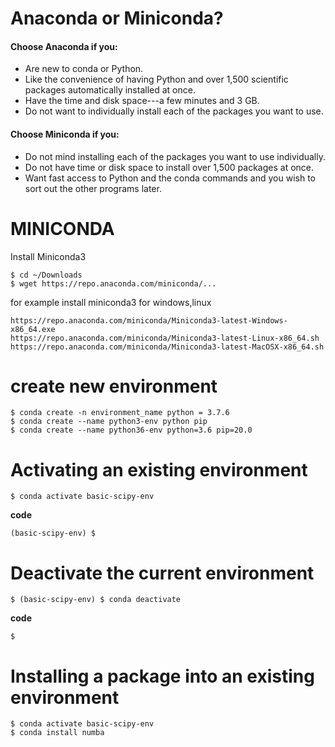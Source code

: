 # Anaconda or Miniconda?


#### Choose Anaconda if you:
* Are new to conda or Python.
* Like the convenience of having Python and over 1,500 scientific packages automatically installed at once.
* Have the time and disk space---a few minutes and 3 GB.
* Do not want to individually install each of the packages you want to use.

#### Choose Miniconda if you:
* Do not mind installing each of the packages you want to use individually.
* Do not have time or disk space to install over 1,500 packages at once.
* Want fast access to Python and the conda commands and you wish to sort out the other programs later.



# MINICONDA 

Install Miniconda3
```
$ cd ~/Downloads
$ wget https://repo.anaconda.com/miniconda/...
```
for  example install miniconda3 for windows,linux
``` 
https://repo.anaconda.com/miniconda/Miniconda3-latest-Windows-x86_64.exe
https://repo.anaconda.com/miniconda/Miniconda3-latest-Linux-x86_64.sh
https://repo.anaconda.com/miniconda/Miniconda3-latest-MacOSX-x86_64.sh
```
#  create new environment
```
$ conda create -n environment_name python = 3.7.6
$ conda create --name python3-env python pip
$ conda create --name python36-env python=3.6 pip=20.0
```

# Activating an existing environment
```
$ conda activate basic-scipy-env
```
**code** 
```
(basic-scipy-env) $
```

# Deactivate the current environment
```
$ (basic-scipy-env) $ conda deactivate
```
**code** 
``` 
$
```

# Installing a package into an existing environment
```
$ conda activate basic-scipy-env
$ conda install numba

```
